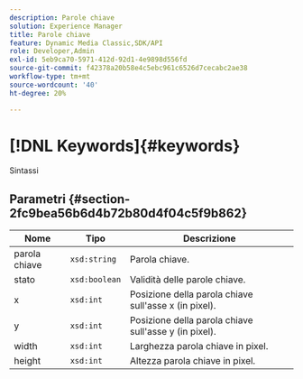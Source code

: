 ```yaml
---
description: Parole chiave
solution: Experience Manager
title: Parole chiave
feature: Dynamic Media Classic,SDK/API
role: Developer,Admin
exl-id: 5eb9ca70-5971-412d-92d1-4e9898d556fd
source-git-commit: f42378a20b58e4c5ebc961c6526d7cecabc2ae38
workflow-type: tm+mt
source-wordcount: '40'
ht-degree: 20%

---
```


# [!DNL Keywords]{#keywords}

Sintassi

## Parametri {#section-2fc9bea56b6d4b72b80d4f04c5f9b862}

| Nome | Tipo | Descrizione |
|---|---|---|
| parola chiave | `xsd:string` | Parola chiave. |
| stato | `xsd:boolean` | Validità delle parole chiave. |
| x | `xsd:int` | Posizione della parola chiave sull&#39;asse x (in pixel). |
| y | `xsd:int` | Posizione della parola chiave sull&#39;asse y (in pixel). |
| width | `xsd:int` | Larghezza parola chiave in pixel. |
| height | `xsd:int` | Altezza parola chiave in pixel. |
